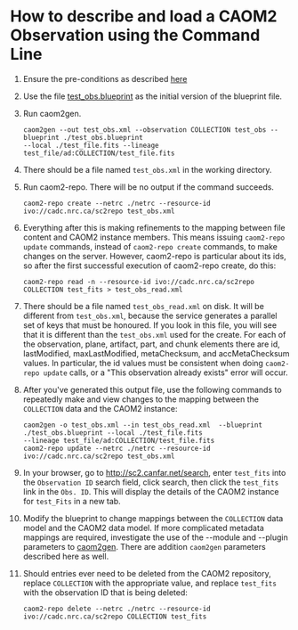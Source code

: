 # How to describe and load a CAOM2 Observation using the Command Line

1. Ensure the pre-conditions as described [here](https://github.com/SharonGoliath/caom2tools/tree/s2505/doc#preconditions)

1. Use the file [test_obs.blueprint](https://github.com/opencadc-metadata-curation/collection2caom2/blob/master/test_obs.blueprint) as the initial version of the blueprint file.

1. Run caom2gen.

    ```
    caom2gen --out test_obs.xml --observation COLLECTION test_obs --blueprint ./test_obs.blueprint 
    --local ./test_file.fits --lineage test_file/ad:COLLECTION/test_file.fits
    ```

1. There should be a file named `test_obs.xml` in the working directory.

1. Run caom2-repo. There will be no output if the command succeeds.

    ```
    caom2-repo create --netrc ./netrc --resource-id ivo://cadc.nrc.ca/sc2repo test_obs.xml
    ```

1. Everything after this is making refinements to the mapping between file content and CAOM2 instance members. This means issuing `caom2-repo update` commands, instead of `caom2-repo create` commands, to make changes on the server. However, caom2-repo is particular about its ids, so after the first successful execution of caom2-repo create, do this:

    ```
    caom2-repo read -n --resource-id ivo://cadc.nrc.ca/sc2repo COLLECTION test_fits > test_obs_read.xml
    ```

1. There should be a file named `test_obs_read.xml` on disk. It will be different from `test_obs.xml`, because the service generates a parallel set of keys that must be honoured. If you look in this file, you will see that it is different than the `test_obs.xml` used for the create. For each of the observation, plane, artifact, part, and chunk elements there are id, lastModified, maxLastModified, metaChecksum, and accMetaChecksum values. In particular, the id values must be consistent when doing `caom2-repo update` calls, or a "This observation already exists" error will occur.

1. After you've generated this output file, use the following commands to repeatedly make and view changes to the mapping between the `COLLECTION` data and the CAOM2 instance:

    ```
    caom2gen -o test_obs.xml --in test_obs_read.xml  --blueprint ./test_obs.blueprint --local ./test_file.fits 
    --lineage test_file/ad:COLLECTION/test_file.fits
    caom2-repo update --netrc ./netrc --resource-id ivo://cadc.nrc.ca/sc2repo test_obs.xml
    ```

1. In your browser, go to http://sc2.canfar.net/search, enter `test_fits` into the `Observation ID` search field, click search, then click the `test_fits` link in the `Obs. ID`. This will display the details of the CAOM2 instance for `test_Fits` in a new tab.

1. Modify the blueprint to change mappings between the `COLLECTION` data model and the CAOM2 data model. If more complicated metadata mappings are required, investigate the use of the --module and --plugin parameters to [caom2gen](https://github.com/opencadc/caom2tools/tree/master/caom2utils). There are addition `caom2gen` parameters described here as well.

1. Should entries ever need to be deleted from the CAOM2 repository, replace `COLLECTION` with the appropriate value, and replace `test_fits` with the observation ID that is being deleted:

    ```
    caom2-repo delete --netrc ./netrc --resource-id ivo://cadc.nrc.ca/sc2repo COLLECTION test_fits
    ```
